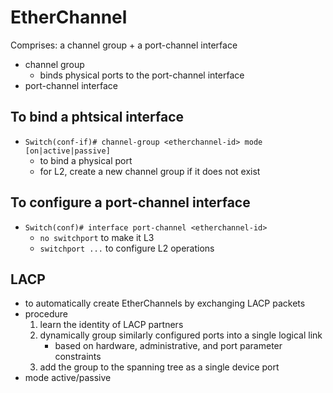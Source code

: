 # EtherChannel
Comprises: a channel group + a port-channel interface
- channel group
    - binds physical ports to the port-channel interface
- port-channel interface

## To bind a phtsical interface
- `Switch(conf-if)# channel-group <etherchannel-id> mode [on|active|passive]`
    - to bind a physical port
    - for L2, create a new channel group if it does not exist

## To configure a port-channel interface
- `Switch(conf)# interface port-channel <etherchannel-id>`
    - `no switchport` to make it L3
    - `switchport ...` to configure L2 operations

## LACP
- to automatically create EtherChannels by exchanging LACP packets
- procedure
    1. learn the identity of LACP partners 
    2. dynamically group similarly configured ports into a single logical link
        - based on hardware, administrative, and port parameter constraints
    3. add the group to the spanning tree as a single device port
- mode active/passive

